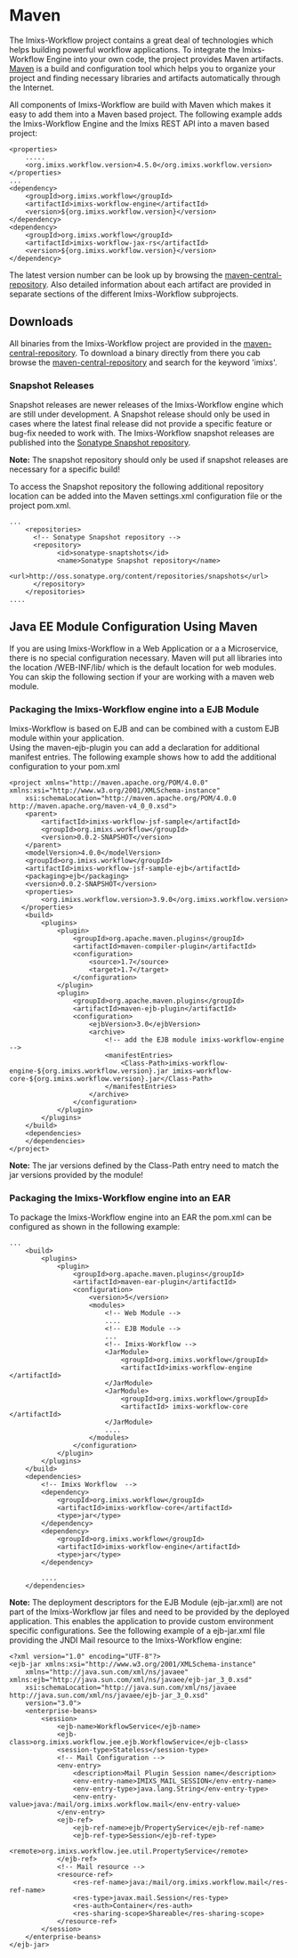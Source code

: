 # Maven 
The Imixs-Workflow project contains a great deal of technologies which helps building powerful workflow applications. To integrate the Imixs-Workflow Engine into your own code, the project provides Maven artifacts. [Maven](http://maven.apache.org) is a build and configuration tool which helps you to organize your project and finding necessary libraries and artifacts automatically through the Internet.  
 
All components of Imixs-Workflow are build with Maven which makes it easy to add them into a Maven based project. The following example adds the Imixs-Workflow Engine and the Imixs REST API into a maven based project:

	
	<properties>
		.....
		<org.imixs.workflow.version>4.5.0</org.imixs.workflow.version>
	</properties>
	...
	<dependency>
		<groupId>org.imixs.workflow</groupId>
		<artifactId>imixs-workflow-engine</artifactId>
		<version>${org.imixs.workflow.version}</version>
	</dependency>
	<dependency>
		<groupId>org.imixs.workflow</groupId>
		<artifactId>imixs-workflow-jax-rs</artifactId>
		<version>${org.imixs.workflow.version}</version>
	</dependency>

The latest version number can be look up by browsing the [maven-central-repository](http://search.maven.org/#browse). Also detailed information about each artifact are provided in separate sections of the different Imixs-Workflow subprojects.

## Downloads
All binaries from the Imixs-Workflow project are provided in the [maven-central-repository](http://search.maven.org/#browse). To download a binary directly from there you cab browse the [maven-central-repository](http://search.maven.org/#browse) and search for the keyword 'imixs'.
 


### Snapshot Releases 
Snapshot releases are newer releases of the Imixs-Workflow engine which are still under development.  A Snapshot release should only be used in cases where the latest final release did not provide a specific feature or bug-fix needed to work with.  The Imixs-Workflow snapshot releases are published into the [Sonatype Snapshot repository](http://oss.sonatype.org/content/repositories/snapshots).

<strong>Note:</strong> The snapshot repository should only be used if snapshot releases are necessary for a specific build!

To access the Snapshot repository the following additional repository location can be added into the Maven settings.xml configuration file or the project pom.xml. 
 
	
	...
		<repositories>
	      <!-- Sonatype Snapshot repository -->
	      <repository>
	          	<id>sonatype-snaptshots</id>
	          	<name>Sonatype Snapshot repository</name>
	          	<url>http://oss.sonatype.org/content/repositories/snapshots</url>
	      </repository>				
	    </repositories>
	....


## Java EE Module Configuration Using Maven

If you are using Imixs-Workflow in a Web Application or a a Microservice, there is no special configuration necessary. Maven will put all libraries into the location /WEB-INF/lib/ which is the default location for web modules. You can skip the following section if your are working with a maven web module. 

### Packaging the Imixs-Workflow engine into a EJB Module

Imixs-Workflow is based on EJB and can be combined with a custom EJB module within your application.  
Using the maven-ejb-plugin you can add a declaration for additional manifest entries. The following example shows how to add the additional configuration to your pom.xml 
 
	<project xmlns="http://maven.apache.org/POM/4.0.0" xmlns:xsi="http://www.w3.org/2001/XMLSchema-instance"
		xsi:schemaLocation="http://maven.apache.org/POM/4.0.0 http://maven.apache.org/maven-v4_0_0.xsd">
		<parent>
			<artifactId>imixs-workflow-jsf-sample</artifactId>
			<groupId>org.imixs.workflow</groupId>
			<version>0.0.2-SNAPSHOT</version>
		</parent>
		<modelVersion>4.0.0</modelVersion>
		<groupId>org.imixs.workflow</groupId>
		<artifactId>imixs-workflow-jsf-sample-ejb</artifactId>
		<packaging>ejb</packaging>
		<version>0.0.2-SNAPSHOT</version>
		<properties> 
	    	<org.imixs.workflow.version>3.9.0</org.imixs.workflow.version>
	   </properties>
		<build>
			<plugins>
				<plugin>
					<groupId>org.apache.maven.plugins</groupId>
					<artifactId>maven-compiler-plugin</artifactId>
					<configuration>
						<source>1.7</source>
						<target>1.7</target>
					</configuration>
				</plugin>
				<plugin>
					<groupId>org.apache.maven.plugins</groupId>
					<artifactId>maven-ejb-plugin</artifactId>
					<configuration>
						<ejbVersion>3.0</ejbVersion>
						<archive>
							<!-- add the EJB module imixs-workflow-engine -->
							<manifestEntries>
								<Class-Path>imixs-workflow-engine-${org.imixs.workflow.version}.jar imixs-workflow-core-${org.imixs.workflow.version}.jar</Class-Path>
							</manifestEntries>
						</archive>
					</configuration>
				</plugin>
			</plugins>
		</build>
		<dependencies>
		</dependencies>
	</project>
 
__Note:__ The jar versions defined by the Class-Path entry need to match the jar versions provided by the module!
 
### Packaging the Imixs-Workflow engine into an EAR
To package the Imixs-Workflow engine into an EAR the pom.xml can be configured as shown in the following example:
 
	...
		<build>
			<plugins>
				<plugin>
					<groupId>org.apache.maven.plugins</groupId>
					<artifactId>maven-ear-plugin</artifactId>
					<configuration>
						<version>5</version>
						<modules>
							<!-- Web Module -->
							....
							<!-- EJB Module -->
							...
							<!-- Imixs-Workflow -->
							<JarModule>
								<groupId>org.imixs.workflow</groupId>
								<artifactId>imixs-workflow-engine </artifactId>
							</JarModule>	
							<JarModule>
								<groupId>org.imixs.workflow</groupId>
								<artifactId> imixs-workflow-core </artifactId>							
							</JarModule>
							....
						</modules>
					</configuration>
				</plugin>
			</plugins>
		</build>
		<dependencies>
			<!-- Imixs Workflow  -->
			<dependency>
				<groupId>org.imixs.workflow</groupId>
				<artifactId>imixs-workflow-core</artifactId>
				<type>jar</type>
			</dependency>
			<dependency>
				<groupId>org.imixs.workflow</groupId>
				<artifactId>imixs-workflow-engine</artifactId>
				<type>jar</type>
			</dependency>
		
			....
		</dependencies>

 
__Note:__ The deployment descriptors for the EJB Module (ejb-jar.xml) are not part of the Imixs-Workflow jar files and need to be provided by the deployed application. This enables the application to provide custom environment specific configurations. See the following example of a ejb-jar.xml file providing the JNDI Mail resource to the Imixs-Workflow engine:


	<?xml version="1.0" encoding="UTF-8"?>
	<ejb-jar xmlns:xsi="http://www.w3.org/2001/XMLSchema-instance"
		xmlns="http://java.sun.com/xml/ns/javaee" xmlns:ejb="http://java.sun.com/xml/ns/javaee/ejb-jar_3_0.xsd"
		xsi:schemaLocation="http://java.sun.com/xml/ns/javaee http://java.sun.com/xml/ns/javaee/ejb-jar_3_0.xsd"
		version="3.0">
		<enterprise-beans>
			<session>
				<ejb-name>WorkflowService</ejb-name>
				<ejb-class>org.imixs.workflow.jee.ejb.WorkflowService</ejb-class>
				<session-type>Stateless</session-type>			
				<!-- Mail Configuration -->
				<env-entry>
					<description>Mail Plugin Session name</description>
					<env-entry-name>IMIXS_MAIL_SESSION</env-entry-name>
					<env-entry-type>java.lang.String</env-entry-type>
					<env-entry-value>java:/mail/org.imixs.workflow.mail</env-entry-value>
				</env-entry>
				<ejb-ref>
					<ejb-ref-name>ejb/PropertyService</ejb-ref-name>
					<ejb-ref-type>Session</ejb-ref-type>
					<remote>org.imixs.workflow.jee.util.PropertyService</remote>
				</ejb-ref>
				<!-- Mail resource -->
				<resource-ref>
					<res-ref-name>java:/mail/org.imixs.workflow.mail</res-ref-name>
					<res-type>javax.mail.Session</res-type>
					<res-auth>Container</res-auth>
					<res-sharing-scope>Shareable</res-sharing-scope>
				</resource-ref>
			</session>
		</enterprise-beans>
	</ejb-jar>
 